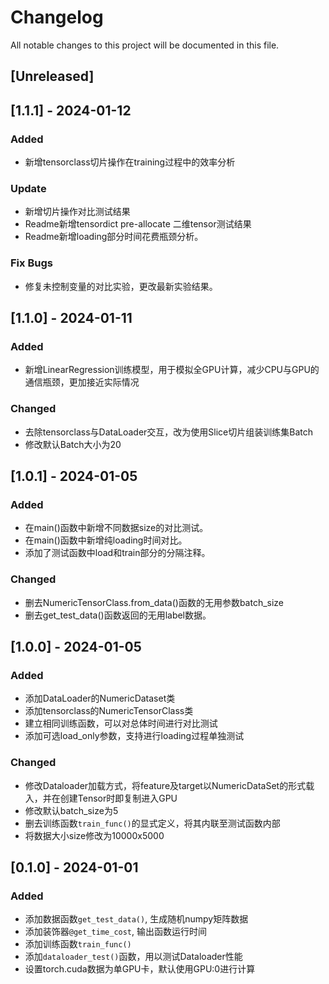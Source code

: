 # Changelog

All notable changes to this project will be documented in this file.

## [Unreleased]

## [1.1.1] - 2024-01-12

### Added

* 新增tensorclass切片操作在training过程中的效率分析

### Update

* 新增切片操作对比测试结果
* Readme新增tensordict pre-allocate 二维tensor测试结果
* Readme新增loading部分时间花费瓶颈分析。

### Fix Bugs

* 修复未控制变量的对比实验，更改最新实验结果。

## [1.1.0] - 2024-01-11

### Added

* 新增LinearRegression训练模型，用于模拟全GPU计算，减少CPU与GPU的通信瓶颈，更加接近实际情况

### Changed

* 去除tensorclass与DataLoader交互，改为使用Slice切片组装训练集Batch
* 修改默认Batch大小为20


## [1.0.1] - 2024-01-05

### Added

* 在main()函数中新增不同数据size的对比测试。
* 在main()函数中新增纯loading时间对比。
* 添加了测试函数中load和train部分的分隔注释。

### Changed

* 删去NumericTensorClass.from_data()函数的无用参数batch_size
* 删去get_test_data()函数返回的无用label数据。

## [1.0.0] - 2024-01-05

### Added

* 添加DataLoader的NumericDataset类
* 添加tensorclass的NumericTensorClass类
* 建立相同训练函数，可以对总体时间进行对比测试
* 添加可选load_only参数，支持进行loading过程单独测试

### Changed

* 修改Dataloader加载方式，将feature及target以NumericDataSet的形式载入，并在创建Tensor时即复制进入GPU
* 修改默认batch_size为5
* 删去训练函数`train_func()`的显式定义，将其内联至测试函数内部
* 将数据大小size修改为10000x5000



## [0.1.0] - 2024-01-01

### Added

* 添加数据函数`get_test_data()`, 生成随机numpy矩阵数据
* 添加装饰器`@get_time_cost`, 输出函数运行时间
* 添加训练函数`train_func()`
* 添加`dataloader_test()`函数，用以测试Dataloader性能
* 设置torch.cuda数据为单GPU卡，默认使用GPU:0进行计算

